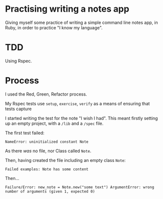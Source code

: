 # Practising writing a notes app

Giving myself some practice of writing a simple command line notes app, in Ruby, in order to practice "I know my language".

# TDD

Using Rspec.

# Process

I used the Red, Green, Refactor process.


My Rspec tests use `setup`, `exercise`, `verify` as a means of ensuring that tests capture

I started writing the test for the note "I wish I had". This meant firstly setting up an empty project, with a `/lib` and a `/spec` file.

The first test failed:

`
NameError: uninitialized constant Note
`

As there _was_ no file, nor Class called `Note`.

Then, having created the file including an empty class `Note`:

`Failed examples: Note has some content`

Then...

`Failure/Error: new_note = Note.new("some text") ArgumentError: wrong number of arguments (given 1, expected 0)`
